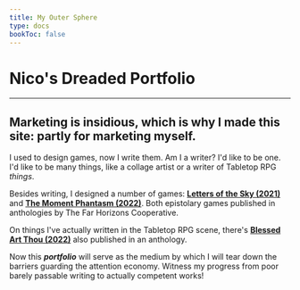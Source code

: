 ```yaml
---
title: My Outer Sphere
type: docs
bookToc: false
---
```


# Nico's Dreaded Portfolio

---

## Marketing is insidious, which is why I made this site: partly for marketing myself.

I used to design games, now I write them. Am I a writer? I'd like to be one. I'd like to be many things, like a collage artist or a writer of Tabletop RPG *things*.

Besides writing, I designed a number of games: [**Letters of the Sky (2021)**](https://far-horizons-co-op.itch.io/sgd8) and [**The Moment Phantasm (2022)**](https://far-horizons-co-op.itch.io/anthology-2-1). Both epistolary games published in anthologies by The Far Horizons Cooperative.

On things I've actually written in the Tabletop RPG scene, there's [**Blessed Art Thou (2022)**](https://spearwitch.com/products/violence-collection) also published in an anthology.

Now this ***portfolio*** will serve as the medium by which I will tear down the barriers guarding the attention economy. Witness my progress from poor barely passable writing to actually competent works!
